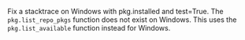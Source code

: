 Fix a stacktrace on Windows with pkg.installed and test=True. The
`pkg.list_repo_pkgs` function does not exist on Windows. This uses the
`pkg.list_available` function instead for Windows.
